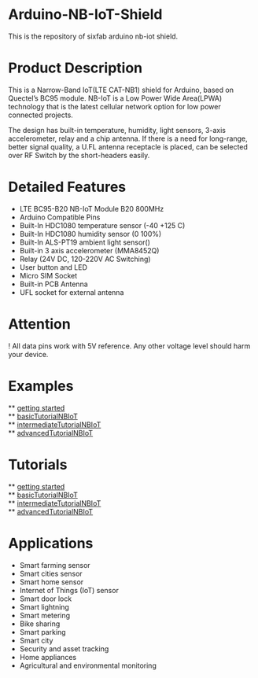 # Arduino-NB-IoT-Shield

This is the repository of sixfab arduino nb-iot shield.

# Product Description
This is a Narrow-Band IoT(LTE CAT-NB1) shield for Arduino, based on Quectel’s BC95 module. NB-IoT is a Low Power Wide Area(LPWA) technology that is the latest cellular network option for low power connected projects.

The design has built-in temperature, humidity, light sensors, 3-axis accelerometer, relay and a chip antenna. If there is a need for long-range, better signal quality, a U.FL antenna receptacle is placed, can be selected over RF Switch by the short-headers easily.

# Detailed Features
* LTE BC95-B20 NB-IoT Module B20 800MHz
* Arduino Compatible Pins
* Built-In HDC1080 temperature sensor (-40 +125 C)
* Built-In HDC1080 humidity sensor (0 100%)
* Built-In ALS-PT19 ambient light sensor()
* Built-in 3 axis accelerometer (MMA8452Q)
* Relay (24V DC, 120-220V AC Switching)
* User button and LED
* Micro SIM Socket
* Built-in PCB Antenna
* UFL socket for external antenna

# Attention
! All data pins work with 5V reference. Any other voltage level should harm your device.

# Examples
** [getting started](https://github.com/sixfab/Arduino-NB-IoT-Shield/tree/master/examples/gettingStartedNBIoT)  
** [basicTutorialNBIoT](https://github.com/sixfab/Arduino-NB-IoT-Shield/tree/master/examples/basicTutorialNBIoT)  
** [intermediateTutorialNBIoT](https://github.com/sixfab/Arduino-NB-IoT-Shield/tree/master/examples/intermediateTutorialNBIoT)  
** [advancedTutorialNBIoT](https://github.com/sixfab/Arduino-NB-IoT-Shield/tree/master/examples/advancedTutorialNBIoT)

# Tutorials 
** [getting started](http://sixfab.com/getting-started-with-sixfab-arduino-nb-iot-shield/)  
** [basicTutorialNBIoT](http://sixfab.com/measuring-lux-with-sixfab-arduino-nb-iot-shield/)  
** [intermediateTutorialNBIoT](http://sixfab.com/built-in-sensors-of-sixfab-arduino-nb-iot-shield/)  
** [advancedTutorialNBIoT](http://sixfab.com/external-sensor-with-sixfab-arduino-nb-iot-shield/) 

# Applications
* Smart farming sensor
* Smart cities sensor
* Smart home sensor
* Internet of Things (IoT) sensor
* Smart door lock
* Smart lightning
* Smart metering
* Bike sharing
* Smart parking
* Smart city
* Security and asset tracking
* Home appliances
* Agricultural and environmental monitoring
